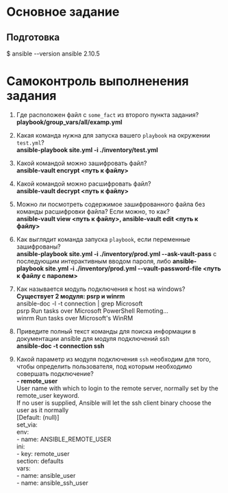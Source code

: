 # Основное задание

## Подготовка
$ ansible --version
ansible 2.10.5

# Самоконтроль выполненения задания

1. Где расположен файл с `some_fact` из второго пункта задания?  
**playbook/group_vars/all/examp.yml**

2. Какая команда нужна для запуска вашего `playbook` на окружении `test.yml`?  
**ansible-playbook site.yml -i ./inventory/test.yml**

3. Какой командой можно зашифровать файл?  
**ansible-vault encrypt <путь к файлу>**

4. Какой командой можно расшифровать файл?  
**ansible-vault decrypt <путь к файлу>**

5. Можно ли посмотреть содержимое зашифрованного файла без команды расшифровки файла? Если можно, то как?  
**ansible-vault view <путь к файлу>, ansible-vault edit <путь к файлу>**

6. Как выглядит команда запуска `playbook`, если переменные зашифрованы?  
**ansible-playbook site.yml -i ./inventory/prod.yml --ask-vault-pass** с последующим интерактивным вводом пароля, либо **ansible-playbook site.yml -i ./inventory/prod.yml --vault-password-file <путь к файлу с паролем>**

7. Как называется модуль подключения к host на windows?  
**Существует 2 модуля: psrp и winrm**  
ansible-doc -l -t connection | grep Microsoft  
psrp                           Run tasks over Microsoft PowerShell Remoting...  
winrm                          Run tasks over Microsoft's WinRM  

8. Приведите полный текст команды для поиска информации в документации ansible для модуля подключений ssh  
**ansible-doc -t connection ssh**

9. Какой параметр из модуля подключения `ssh` необходим для того, чтобы определить пользователя, под которым необходимо совершать подключение?  
**- remote_user**  
        User name with which to login to the remote server, normally set by the remote_user keyword.  
        If no user is supplied, Ansible will let the ssh client binary choose the user as it normally  
        [Default: (null)]  
        set_via:  
          env:  
          - name: ANSIBLE_REMOTE_USER  
          ini:  
          - key: remote_user  
            section: defaults  
          vars:  
          - name: ansible_user  
          - name: ansible_ssh_user  
        
